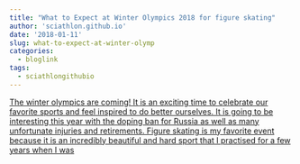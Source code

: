 ```yaml
---
title: "What to Expect at Winter Olympics 2018 for figure skating"
author: 'sciathlon.github.io'
date: '2018-01-11'
slug: what-to-expect-at-winter-olymp
categories:
  - bloglink
tags:
  - sciathlongithubio
---
```


[The winter olympics are coming! It is an exciting time to celebrate our favorite sports and feel inspired to do better ourselves. It is going to be interesting this year with the doping ban for Russia as well as many unfortunate injuries and retirements. Figure skating is my favorite event because it is an incredibly beautiful and hard sport that I practised for a few years when I was<i class="fas fa-external-link-alt"></i>](https://Sciathlon.github.io/post/what-to-expect-at-winter-olympics-2018/)

